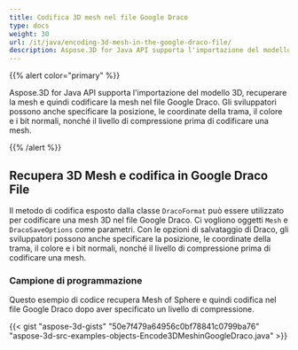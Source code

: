 ```yaml
---
title: Codifica 3D mesh nel file Google Draco
type: docs
weight: 30
url: /it/java/encoding-3d-mesh-in-the-google-draco-file/
description: Aspose.3D for Java API supporta l'importazione del modello 3D, recuperare la mesh e quindi codificare la mesh nel file Google Draco.
---
```

{{% alert color="primary" %}} 

Aspose.3D for Java API supporta l'importazione del modello 3D, recuperare la mesh e quindi codificare la mesh nel file Google Draco. Gli sviluppatori possono anche specificare la posizione, le coordinate della trama, il colore e i bit normali, nonché il livello di compressione prima di codificare una mesh.

{{% /alert %}} 
##  **Recupera 3D Mesh e codifica in Google Draco File**
Il metodo di codifica esposto dalla classe `DracoFormat` può essere utilizzato per codificare una mesh 3D nel file Google Draco. Ci vogliono oggetti `Mesh` e `DracoSaveOptions` come parametri. Con le opzioni di salvataggio di Draco, gli sviluppatori possono anche specificare la posizione, le coordinate della trama, il colore e i bit normali, nonché il livello di compressione prima di codificare una mesh.
###  **Campione di programmazione**
Questo esempio di codice recupera Mesh of Sphere e quindi codifica nel file Google Draco dopo aver specificato un livello di compressione.

{{< gist "aspose-3d-gists" "50e7f479a64956c0bf78841c0799ba76" "aspose-3d-src-examples-objects-Encode3DMeshinGoogleDraco.java" >}}
